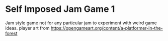# Self Imposed Jam Game 1
Jam style game not for any particular jam to experiment with weird game ideas.
player art from https://opengameart.org/content/a-platformer-in-the-forest